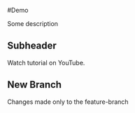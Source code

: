 #Demo

Some description

## Subheader

Watch tutorial on YouTube.

## New Branch

Changes made only to the feature-branch
